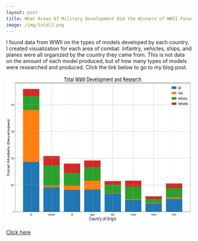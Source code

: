 ```yaml
---
layout: post
title: What Areas Of Military Development Did the Winners of WWII Focus on Most?
image: /img/total2.png
---
```


I found data from WWII on the types of models developed by each country. I created visualization for each area of combat. Infantry, vehicles, ships, and planes were all organized by the country they came from. This is not data on the amount of each model produced, but of how many types of models were researched and produced. Click the link below to go to my blog post.

<img src="/img/total2.png" alt="Smiley face" height="400" width="700">

<a href="https://medium.com/@alvinwalker314/what-areas-of-military-development-did-the-winners-of-wwii-focus-on-most-2545895e07ef">Click here</a>
